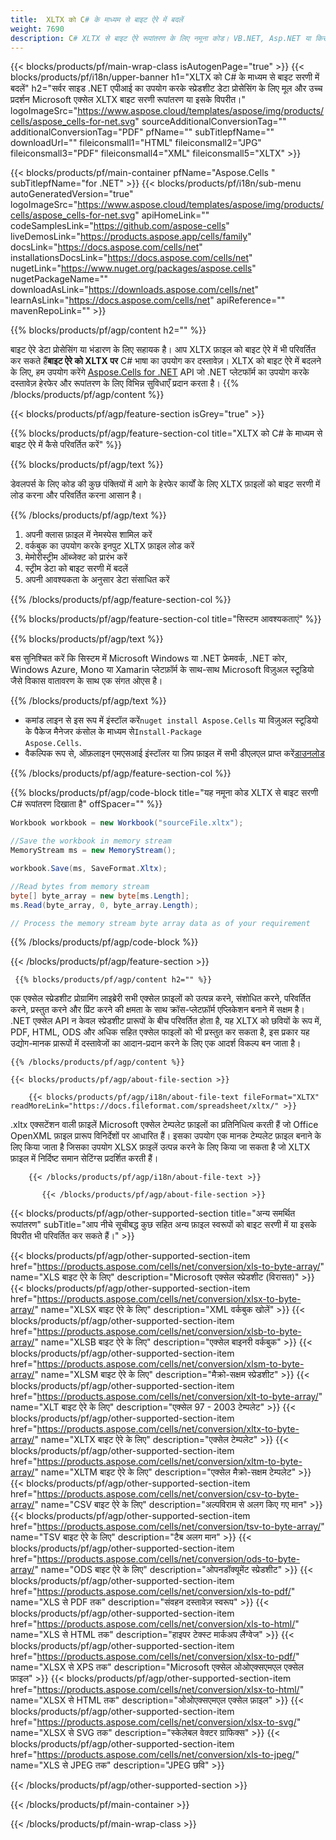 ```yaml
---
title:  XLTX को C# के माध्यम से बाइट ऐरे में बदलें
weight: 7690
description: C# XLTX से बाइट ऐरे रूपांतरण के लिए नमूना कोड। VB.NET, Asp.NET या किसी .NET आधारित एप्लिकेशन के भीतर Excel XLTX से बाइट ऐरे रूपांतरण के लिए इस कोड का उपयोग करें।
---
```

{{< blocks/products/pf/main-wrap-class isAutogenPage="true" >}}
{{< blocks/products/pf/i18n/upper-banner h1="XLTX को C# के माध्यम से बाइट सरणी में बदलें" h2="सर्वर साइड .NET एपीआई का उपयोग करके स्प्रेडशीट डेटा प्रोसेसिंग के लिए मूल और उच्च प्रदर्शन Microsoft एक्सेल XLTX बाइट सरणी रूपांतरण या इसके विपरीत।" logoImageSrc="https://www.aspose.cloud/templates/aspose/img/products/cells/aspose_cells-for-net.svg" sourceAdditionalConversionTag="" additionalConversionTag="PDF" pfName="" subTitlepfName="" downloadUrl="" fileiconsmall1="HTML" fileiconsmall2="JPG" fileiconsmall3="PDF" fileiconsmall4="XML" fileiconsmall5="XLTX" >}}

{{< blocks/products/pf/main-container pfName="Aspose.Cells " subTitlepfName="for .NET" >}}
{{< blocks/products/pf/i18n/sub-menu autoGeneratedVersion="true" logoImageSrc="https://www.aspose.cloud/templates/aspose/img/products/cells/aspose_cells-for-net.svg" apiHomeLink="" codeSamplesLink="https://github.com/aspose-cells" liveDemosLink="https://products.aspose.app/cells/family" docsLink="https://docs.aspose.com/cells/net" installationsDocsLink="https://docs.aspose.com/cells/net" nugetLink="https://www.nuget.org/packages/aspose.cells" nugetPackageName="" downloadAsLink="https://downloads.aspose.com/cells/net" learnAsLink="https://docs.aspose.com/cells/net" apiReference="" mavenRepoLink="" >}}

{{% blocks/products/pf/agp/content h2="" %}}

 बाइट ऐरे डेटा प्रोसेसिंग या भंडारण के लिए सहायक है। आप XLTX फ़ाइल को बाइट ऐरे में भी परिवर्तित कर सकते हैं**बाइट ऐरे को XLTX पर** C# भाषा का उपयोग कर दस्तावेज़। XLTX को बाइट ऐरे में बदलने के लिए, हम उपयोग करेंगे
 [Aspose.Cells for .NET](https://products.aspose.com/cells/net) 
 API जो .NET प्लेटफॉर्म का उपयोग करके दस्तावेज़ हेरफेर और रूपांतरण के लिए विभिन्न सुविधाएँ प्रदान करता है।
{{% /blocks/products/pf/agp/content %}}

{{< blocks/products/pf/agp/feature-section isGrey="true" >}}

{{% blocks/products/pf/agp/feature-section-col title="XLTX को C# के माध्यम से बाइट ऐरे में कैसे परिवर्तित करें" %}}

{{% blocks/products/pf/agp/text %}}

 डेवलपर्स के लिए कोड की कुछ पंक्तियों में आगे के हेरफेर कार्यों के लिए XLTX फ़ाइलों को बाइट सरणी में लोड करना और परिवर्तित करना आसान है।

{{% /blocks/products/pf/agp/text %}}

1.  अपनी क्लास फ़ाइल में नेमस्पेस शामिल करें
1.  वर्कबुक का उपयोग करके इनपुट XLTX फ़ाइल लोड करें
1.  मेमोरीस्ट्रीम ऑब्जेक्ट को प्रारंभ करें
1.  स्ट्रीम डेटा को बाइट सरणी में बदलें
1.  अपनी आवश्यकता के अनुसार डेटा संसाधित करें

{{% /blocks/products/pf/agp/feature-section-col %}}

{{% blocks/products/pf/agp/feature-section-col title="सिस्टम आवश्यकताएं" %}}

{{% blocks/products/pf/agp/text %}}

 बस सुनिश्चित करें कि सिस्टम में Microsoft Windows या .NET फ्रेमवर्क, .NET कोर, Windows Azure, Mono या Xamarin प्लेटफ़ॉर्म के साथ-साथ Microsoft विज़ुअल स्टूडियो जैसे विकास वातावरण के साथ एक संगत ओएस है।

{{% /blocks/products/pf/agp/text %}}

-  कमांड लाइन से इस रूप में इंस्टॉल करें<code>nuget install Aspose.Cells</code> या विज़ुअल स्टूडियो के पैकेज मैनेजर कंसोल के माध्यम से<code>Install-Package Aspose.Cells</code>.
-  वैकल्पिक रूप से, ऑफ़लाइन एमएसआई इंस्टॉलर या ज़िप फ़ाइल में सभी डीएलएल प्राप्त करें<a href="https://downloads.aspose.com/cells/net">डाउनलोड</a>

{{% /blocks/products/pf/agp/feature-section-col %}}

{{% blocks/products/pf/agp/code-block title="यह नमूना कोड XLTX से बाइट सरणी C# रूपांतरण दिखाता है" offSpacer="" %}}

```cs
Workbook workbook = new Workbook("sourceFile.xltx");

//Save the workbook in memory stream
MemoryStream ms = new MemoryStream();

workbook.Save(ms, SaveFormat.Xltx);

//Read bytes from memory stream
byte[] byte_array = new byte[ms.Length];
ms.Read(byte_array, 0, byte_array.Length);

// Process the memory stream byte array data as of your requirement 

```

{{% /blocks/products/pf/agp/code-block %}}

{{< /blocks/products/pf/agp/feature-section >}}

<!-- aboutfile Starts -->
      
     {{% blocks/products/pf/agp/content h2="" %}}

एक एक्सेल स्प्रेडशीट प्रोग्रामिंग लाइब्रेरी सभी एक्सेल फ़ाइलों को उत्पन्न करने, संशोधित करने, परिवर्तित करने, प्रस्तुत करने और प्रिंट करने की क्षमता के साथ क्रॉस-प्लेटफ़ॉर्म एप्लिकेशन बनाने में सक्षम है। .NET एक्सेल API न केवल स्प्रेडशीट प्रारूपों के बीच परिवर्तित होता है, यह XLTX को छवियों के रूप में, PDF, HTML, ODS और अधिक सहित एक्सेल फाइलों को भी प्रस्तुत कर सकता है, इस प्रकार यह उद्योग-मानक प्रारूपों में दस्तावेजों का आदान-प्रदान करने के लिए एक आदर्श विकल्प बन जाता है।



    {{% /blocks/products/pf/agp/content %}}

    {{< blocks/products/pf/agp/about-file-section >}}

        {{< blocks/products/pf/agp/i18n/about-file-text fileFormat="XLTX" readMoreLink="https://docs.fileformat.com/spreadsheet/xltx/" >}}
.xltx एक्सटेंशन वाली फ़ाइलें Microsoft एक्सेल टेम्पलेट फ़ाइलों का प्रतिनिधित्व करती हैं जो Office OpenXML फ़ाइल प्रारूप विनिर्देशों पर आधारित हैं। इसका उपयोग एक मानक टेम्पलेट फ़ाइल बनाने के लिए किया जाता है जिसका उपयोग XLSX फ़ाइलें उत्पन्न करने के लिए किया जा सकता है जो XLTX फ़ाइल में निर्दिष्ट समान सेटिंग्स प्रदर्शित करती हैं।

        {{< /blocks/products/pf/agp/i18n/about-file-text >}}

           {{< /blocks/products/pf/agp/about-file-section >}}


<!-- aboutfile Ends -->

{{< blocks/products/pf/agp/other-supported-section title="अन्य समर्थित रूपांतरण" subTitle="आप नीचे सूचीबद्ध कुछ सहित अन्य फ़ाइल स्वरूपों को बाइट सरणी में या इसके विपरीत भी परिवर्तित कर सकते हैं।" >}}

{{< blocks/products/pf/agp/other-supported-section-item href="https://products.aspose.com/cells/net/conversion/xls-to-byte-array/" name="XLS बाइट ऐरे के लिए" description="Microsoft एक्सेल स्प्रेडशीट (विरासत)" >}} {{< blocks/products/pf/agp/other-supported-section-item href="https://products.aspose.com/cells/net/conversion/xlsx-to-byte-array/" name="XLSX बाइट ऐरे के लिए" description="XML वर्कबुक खोलें" >}} {{< blocks/products/pf/agp/other-supported-section-item href="https://products.aspose.com/cells/net/conversion/xlsb-to-byte-array/" name="XLSB बाइट ऐरे के लिए" description="एक्सेल बाइनरी वर्कबुक" >}} {{< blocks/products/pf/agp/other-supported-section-item href="https://products.aspose.com/cells/net/conversion/xlsm-to-byte-array/" name="XLSM बाइट ऐरे के लिए" description="मैक्रो-सक्षम स्प्रेडशीट" >}} {{< blocks/products/pf/agp/other-supported-section-item href="https://products.aspose.com/cells/net/conversion/xlt-to-byte-array/" name="XLT बाइट ऐरे के लिए" description="एक्सेल 97 - 2003 टेम्पलेट" >}} {{< blocks/products/pf/agp/other-supported-section-item href="https://products.aspose.com/cells/net/conversion/xltx-to-byte-array/" name="XLTX बाइट ऐरे के लिए" description="एक्सेल टेम्पलेट" >}} {{< blocks/products/pf/agp/other-supported-section-item href="https://products.aspose.com/cells/net/conversion/xltm-to-byte-array/" name="XLTM बाइट ऐरे के लिए" description="एक्सेल मैक्रो-सक्षम टेम्पलेट" >}} {{< blocks/products/pf/agp/other-supported-section-item href="https://products.aspose.com/cells/net/conversion/csv-to-byte-array/" name="CSV बाइट ऐरे के लिए" description="अल्पविराम से अलग किए गए मान" >}} {{< blocks/products/pf/agp/other-supported-section-item href="https://products.aspose.com/cells/net/conversion/tsv-to-byte-array/" name="TSV बाइट ऐरे के लिए" description="टैब अलग मान" >}} {{< blocks/products/pf/agp/other-supported-section-item href="https://products.aspose.com/cells/net/conversion/ods-to-byte-array/" name="ODS बाइट ऐरे के लिए" description="ओपनडॉक्यूमेंट स्प्रेडशीट" >}} {{< blocks/products/pf/agp/other-supported-section-item href="https://products.aspose.com/cells/net/conversion/xls-to-pdf/" name="XLS से PDF तक" description="संवहन दस्तावेज़ स्वरूप" >}} {{< blocks/products/pf/agp/other-supported-section-item href="https://products.aspose.com/cells/net/conversion/xls-to-html/" name="XLS से HTML तक" description="हाइपर टेक्स्ट मार्कअप लैंग्वेज" >}} {{< blocks/products/pf/agp/other-supported-section-item href="https://products.aspose.com/cells/net/conversion/xlsx-to-pdf/" name="XLSX से XPS तक" description="Microsoft एक्सेल ओओएक्सएमएल एक्सेल फ़ाइल" >}} {{< blocks/products/pf/agp/other-supported-section-item href="https://products.aspose.com/cells/net/conversion/xlsx-to-html/" name="XLSX से HTML तक" description="ओओएक्सएमएल एक्सेल फ़ाइल" >}} {{< blocks/products/pf/agp/other-supported-section-item href="https://products.aspose.com/cells/net/conversion/xlsx-to-svg/" name="XLSX से SVG तक" description="स्केलेबल वेक्टर ग्राफिक्स" >}} {{< blocks/products/pf/agp/other-supported-section-item href="https://products.aspose.com/cells/net/conversion/xls-to-jpeg/" name="XLS से JPEG तक" description="JPEG छवि" >}} 

{{< /blocks/products/pf/agp/other-supported-section >}}

{{< /blocks/products/pf/main-container >}}
    
{{< /blocks/products/pf/main-wrap-class >}}
